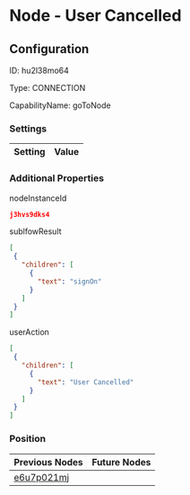 # Node - User Cancelled
## Configuration
ID:  hu2l38mo64

Type: CONNECTION 

CapabilityName: goToNode

### Settings
| Setting | Value  |
| :------------------------ | ---------------------------------------- |
 




### Additional Properties
nodeInstanceId
 ```json 
j3hvs9dks4
```


sublfowResult
 ```json 
[
  {
    "children": [
      {
        "text": "signOn"
      }
    ]
  }
]
```


userAction
 ```json 
[
  {
    "children": [
      {
        "text": "User Cancelled"
      }
    ]
  }
]
```




### Position
| Previous Nodes | Future Nodes |
| :------------- | ------------ |
| [e6u7p021mj](./e6u7p021mj.md) |  |